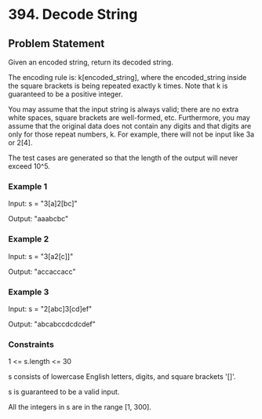 # 394. Decode String

## Problem Statement

Given an encoded string, return its decoded string.

The encoding rule is: k[encoded_string], where the encoded_string inside the square brackets is being repeated exactly k times. Note that k is guaranteed to be a positive integer.

You may assume that the input string is always valid; there are no extra white spaces, square brackets are well-formed, etc. Furthermore, you may assume that the original data does not contain any digits and that digits are only for those repeat numbers, k. For example, there will not be input like 3a or 2[4].

The test cases are generated so that the length of the output will never exceed 10^5.

### Example 1

Input: s = "3[a]2[bc]"

Output: "aaabcbc"

### Example 2

Input: s = "3[a2[c]]"

Output: "accaccacc"

### Example 3

Input: s = "2[abc]3[cd]ef"

Output: "abcabccdcdcdef"

### Constraints

1 <= s.length <= 30

s consists of lowercase English letters, digits, and square brackets '[]'.

s is guaranteed to be a valid input.

All the integers in s are in the range [1, 300].
